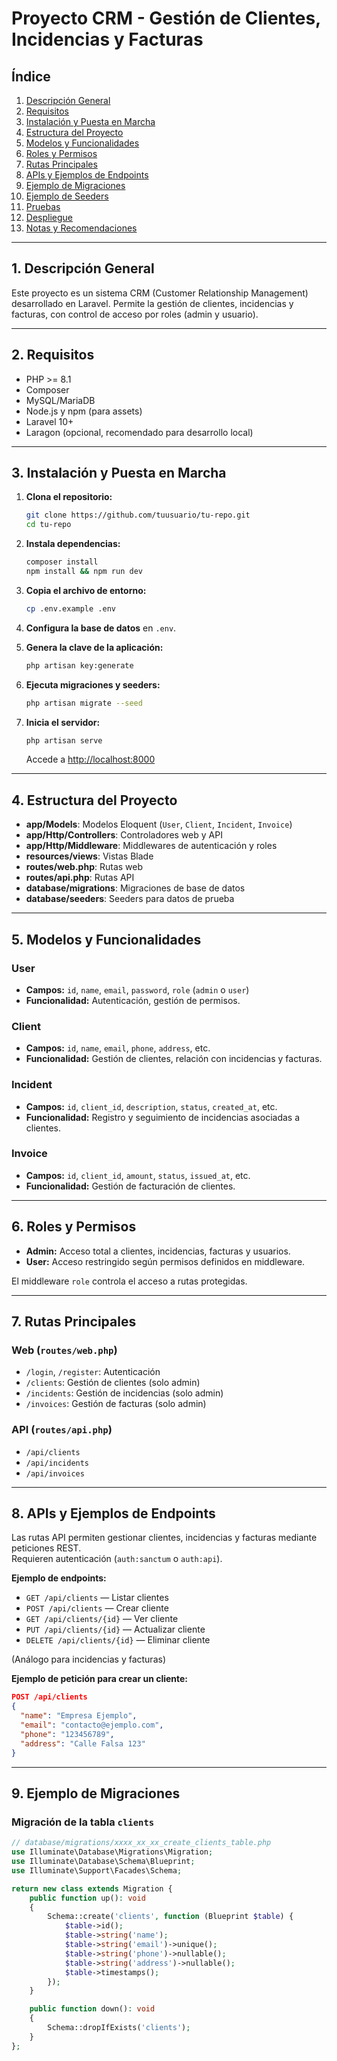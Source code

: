 # Proyecto CRM - Gestión de Clientes, Incidencias y Facturas

## Índice

1. [Descripción General](#descripción-general)
2. [Requisitos](#requisitos)
3. [Instalación y Puesta en Marcha](#instalación-y-puesta-en-marcha)
4. [Estructura del Proyecto](#estructura-del-proyecto)
5. [Modelos y Funcionalidades](#modelos-y-funcionalidades)
6. [Roles y Permisos](#roles-y-permisos)
7. [Rutas Principales](#rutas-principales)
8. [APIs y Ejemplos de Endpoints](#apis-y-ejemplos-de-endpoints)
9. [Ejemplo de Migraciones](#ejemplo-de-migraciones)
10. [Ejemplo de Seeders](#ejemplo-de-seeders)
11. [Pruebas](#pruebas)
12. [Despliegue](#despliegue)
13. [Notas y Recomendaciones](#notas-y-recomendaciones)

---

## 1. Descripción General

Este proyecto es un sistema CRM (Customer Relationship Management) desarrollado en Laravel. Permite la gestión de clientes, incidencias y facturas, con control de acceso por roles (admin y usuario).

---

## 2. Requisitos

- PHP >= 8.1
- Composer
- MySQL/MariaDB
- Node.js y npm (para assets)
- Laravel 10+
- Laragon (opcional, recomendado para desarrollo local)

---

## 3. Instalación y Puesta en Marcha

1. **Clona el repositorio:**
   ```sh
   git clone https://github.com/tuusuario/tu-repo.git
   cd tu-repo
   ```

2. **Instala dependencias:**
   ```sh
   composer install
   npm install && npm run dev
   ```

3. **Copia el archivo de entorno:**
   ```sh
   cp .env.example .env
   ```

4. **Configura la base de datos** en `.env`.

5. **Genera la clave de la aplicación:**
   ```sh
   php artisan key:generate
   ```

6. **Ejecuta migraciones y seeders:**
   ```sh
   php artisan migrate --seed
   ```

7. **Inicia el servidor:**
   ```sh
   php artisan serve
   ```
   Accede a [http://localhost:8000](http://localhost:8000)

---

## 4. Estructura del Proyecto

- **app/Models**: Modelos Eloquent (`User`, `Client`, `Incident`, `Invoice`)
- **app/Http/Controllers**: Controladores web y API
- **app/Http/Middleware**: Middlewares de autenticación y roles
- **resources/views**: Vistas Blade
- **routes/web.php**: Rutas web
- **routes/api.php**: Rutas API
- **database/migrations**: Migraciones de base de datos
- **database/seeders**: Seeders para datos de prueba

---

## 5. Modelos y Funcionalidades

### User
- **Campos:** `id`, `name`, `email`, `password`, `role` (`admin` o `user`)
- **Funcionalidad:** Autenticación, gestión de permisos.

### Client
- **Campos:** `id`, `name`, `email`, `phone`, `address`, etc.
- **Funcionalidad:** Gestión de clientes, relación con incidencias y facturas.

### Incident
- **Campos:** `id`, `client_id`, `description`, `status`, `created_at`, etc.
- **Funcionalidad:** Registro y seguimiento de incidencias asociadas a clientes.

### Invoice
- **Campos:** `id`, `client_id`, `amount`, `status`, `issued_at`, etc.
- **Funcionalidad:** Gestión de facturación de clientes.

---

## 6. Roles y Permisos

- **Admin:** Acceso total a clientes, incidencias, facturas y usuarios.
- **User:** Acceso restringido según permisos definidos en middleware.

El middleware `role` controla el acceso a rutas protegidas.

---

## 7. Rutas Principales

### Web (`routes/web.php`)
- `/login`, `/register`: Autenticación
- `/clients`: Gestión de clientes (solo admin)
- `/incidents`: Gestión de incidencias (solo admin)
- `/invoices`: Gestión de facturas (solo admin)

### API (`routes/api.php`)
- `/api/clients`
- `/api/incidents`
- `/api/invoices`

---

## 8. APIs y Ejemplos de Endpoints

Las rutas API permiten gestionar clientes, incidencias y facturas mediante peticiones REST.  
Requieren autenticación (`auth:sanctum` o `auth:api`).

**Ejemplo de endpoints:**

- `GET /api/clients` — Listar clientes
- `POST /api/clients` — Crear cliente
- `GET /api/clients/{id}` — Ver cliente
- `PUT /api/clients/{id}` — Actualizar cliente
- `DELETE /api/clients/{id}` — Eliminar cliente

(Análogo para incidencias y facturas)

**Ejemplo de petición para crear un cliente:**

```json
POST /api/clients
{
  "name": "Empresa Ejemplo",
  "email": "contacto@ejemplo.com",
  "phone": "123456789",
  "address": "Calle Falsa 123"
}
```

---

## 9. Ejemplo de Migraciones

### Migración de la tabla `clients`

````php
// database/migrations/xxxx_xx_xx_create_clients_table.php
use Illuminate\Database\Migrations\Migration;
use Illuminate\Database\Schema\Blueprint;
use Illuminate\Support\Facades\Schema;

return new class extends Migration {
    public function up(): void
    {
        Schema::create('clients', function (Blueprint $table) {
            $table->id();
            $table->string('name');
            $table->string('email')->unique();
            $table->string('phone')->nullable();
            $table->string('address')->nullable();
            $table->timestamps();
        });
    }

    public function down(): void
    {
        Schema::dropIfExists('clients');
    }
};